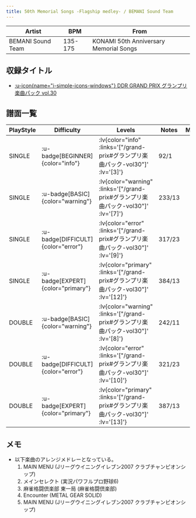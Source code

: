 ```yaml
---
title: 50th Memorial Songs -Flagship medley- / BEMANI Sound Team
---
```


|Artist|BPM|From|
|------|---|----|
|BEMANI Sound Team|135-175|KONAMI 50th Anniversary Memorial Songs|

## 収録タイトル

- [ :u-icon{name="i-simple-icons-windows"} DDR GRAND PRIX グランプリ楽曲パック vol.30](/grand-prix#グランプリ楽曲パック-vol30)

## 譜面一覧

|PlayStyle|Difficulty|Levels|Notes|Movie|
|---------|----------|------|-----|-----|
|SINGLE| :u-badge[BEGINNER]{color="info"} | :lv{color="info" :links='["/grand-prix#グランプリ楽曲パック-vol30"]' :lv='[3]'} |92/1||
|SINGLE| :u-badge[BASIC]{color="warning"} | :lv{color="warning" :links='["/grand-prix#グランプリ楽曲パック-vol30"]' :lv='[7]'} |233/13||
|SINGLE| :u-badge[DIFFICULT]{color="error"} | :lv{color="error" :links='["/grand-prix#グランプリ楽曲パック-vol30"]' :lv='[9]'} |317/23||
|SINGLE| :u-badge[EXPERT]{color="primary"} | :lv{color="primary" :links='["/grand-prix#グランプリ楽曲パック-vol30"]' :lv='[12]'} |384/13||
|DOUBLE| :u-badge[BASIC]{color="warning"} | :lv{color="warning" :links='["/grand-prix#グランプリ楽曲パック-vol30"]' :lv='[8]'} |242/11||
|DOUBLE| :u-badge[DIFFICULT]{color="error"} | :lv{color="error" :links='["/grand-prix#グランプリ楽曲パック-vol30"]' :lv='[10]'} |321/23||
|DOUBLE| :u-badge[EXPERT]{color="primary"} | :lv{color="primary" :links='["/grand-prix#グランプリ楽曲パック-vol30"]' :lv='[13]'} |387/13||

## メモ

- 以下楽曲のアレンジメドレーとなっている。
  1. MAIN MENU (Jリーグウイニングイレブン2007 クラブチャンピオンシップ)
  1. メインセレクト (実況パワフルプロ野球6)
  1. 麻雀格闘倶楽部 東一局 (麻雀格闘倶楽部)
  1. Encounter (METAL GEAR SOLID)
  1. MAIN MENU (Jリーグウイニングイレブン2007 クラブチャンピオンシップ)
